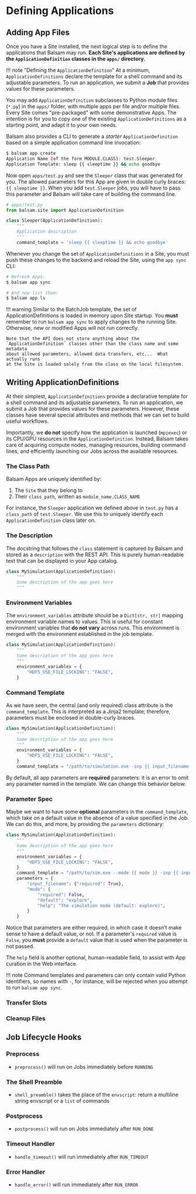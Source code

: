 # Defining Applications

## Adding App Files
Once you have a Site installed, the next logical step is to define the applications that Balsam may run.
**Each Site's applications are defined by the `ApplicationDefinition` classes in the `apps/` directory.**

!!! note "Defining the `ApplicationDefinition`"
    At a minimum, `ApplicationDefinitions` declare the template for a
    shell command and its adjustable parameters.  To run an application, we submit a
    **Job** that provides values for these parameters.

You may add `ApplicationDefinition` subclasses to Python module files (`*.py`)
in the `apps/` folder, with multiple apps per file and/or multiple files.  Every
Site comes "pre-packaged" with some demonstrative Apps. The intention is for you
to copy one of the existing `ApplicationDefinitions` as a starting point, and
adapt it to your own needs.

Balsam also provides a CLI to generate a *starter* `ApplicationDefinition` based on a 
simple application command line invocation:

```bash
$ balsam app create
Application Name (of the form MODULE.CLASS): test.Sleeper
Application Template: sleep {{ sleeptime }} && echo goodbye
```

Now open `apps/test.py` and see the `Sleeper` class that was generated for you.
The allowed parameters for this App are given in double curly braces: `{{
sleeptime }}`.  When you add `test.Sleeper` jobs, you will have to pass this
parameter and Balsam will take care of building the command line.

```python
# apps/test.py
from balsam.site import ApplicationDefinition

class Sleeper(ApplicationDefinition):
    """
    Application description
    """
    command_template = 'sleep {{ sleeptime }} && echo goodbye'
```

Whenever you change the set of `ApplicationDefinitions` in a Site, you must push these changes to 
the backend and reload the Site, using the `app sync` CLI:

```bash
# Refresh Apps:
$ balsam app sync

# And now list them:
$ balsam app ls
```

!!! warning
    Similar to the BatchJob template, the set of ApplicationDefinitions is
    loaded in memory upon Site startup.  You **must** remember to run `balsam
    app sync` to apply changes to the running Site.  Otherwise, new or modified 
    Apps will not run correctly.

    Note that the API does not store anything about the
    `ApplicationDefinition` classes other than the class name and some metadata
    about allowed parameters, allowed data transfers, etc...  What actually runs
    at the Site is loaded solely from the class on the local filesystem.

## Writing ApplicationDefinitions

At their simplest, `ApplicationDefinitions` provide a declarative template for a
shell command and its adjustable parameters.  To run an application, we submit a
Job that provides values for these parameters. However, these classes have
several special attributes and methods that we can set to build useful
workflows.

Importantly, we **do not** specify how the application is launched (`mpiexec`)
or its CPU/GPU resources in the `ApplicationDefinition`.  Instead, Balsam takes
care of acquiring compute nodes, managing resources, building command lines, and
efficiently launching our Jobs across the available resources.

### The Class Path

Balsam Apps are uniquely identified by:

1. The `Site` that they belong to
2. Their `class_path`, written as `module_name.CLASS_NAME` 

For instance, the `Sleeper` application we defined above in `test.py` has a `class_path` of `test.Sleeper`. We use this to uniquely identify each `ApplicationDefinition` class later on.

### The Description

The docstring that follows the `class` statement is captured by Balsam 
and stored as a `description` with the REST API.  This is purely
human-readable text that can be displayed in your App catalog.

```python
class MySimulation(ApplicationDefinition):
    """
    Some description of the app goes here
    """
```

### Environment Variables

The `environment_variables` attribute should be a `Dict[str, str]`
mapping environment variable names to values.  This is useful for
constant environment variables that **do not vary** across runs.
This environment is merged with the environment established in the job 
template.

```python hl_lines="5-7"
class MySimulation(ApplicationDefinition):
    """
    Some description of the app goes here
    """
    environment_variables = {
        "HDF5_USE_FILE_LOCKING": "FALSE",
    }
```

### Command Template
As we have seen, the central (and only required) class attribute is the `command_template`.  This is interpreted as a Jinja2 template; therefore,
parameters must be enclosed in double-curly braces.

```python hl_lines="8"
class MySimulation(ApplicationDefinition):
    """
    Some description of the app goes here
    """
    environment_variables = {
        "HDF5_USE_FILE_LOCKING": "FALSE",
    }
    command_template = "/path/to/simulation.exe -inp {{ input_filename }}"
```

By default, all app parameters are **required** parameters: it is an error
to omit any parameter named in the template.  We can change this behavior below.

### Parameter Spec

Maybe we want to have some **optional** parameters in the `command_template`,
which take on a default value in the absence of a value specified in the Job.
We can do this, and more, by providing the `parameters` dictionary:

```python hl_lines="9-16"
class MySimulation(ApplicationDefinition):
    """
    Some description of the app goes here
    """
    environment_variables = {
        "HDF5_USE_FILE_LOCKING": "FALSE",
    }
    command_template = "/path/to/sim.exe --mode {{ mode }} -inp {{ input_filename }}"
    parameters = {
        "input_filename": {"required": True},
        "mode": {
            "required": False, 
            "default": "explore", 
            "help": "The simulation mode (default: explore)",
        }
    }
```

Notice that parameters are either required, in which case it doesn't make
sense to have a default value, or not. If a parameter's `required` value is `False`, you **must** provide a `default` value that is used when the parameter is not passed.

The `help` field is another optional, human-readable field, to assist with
App curation in the Web interface.

!!! note
    Command templates and parameters can only contain valid Python identifiers, so names with `-`, for instance, will be rejected when you 
    attempt to run `balsam app sync`.

### Transfer Slots

### Cleanup Files

## Job Lifecycle Hooks

### Preprocess
- `preprocess()` will run on Jobs immediately before `RUNNING`

### The Shell Preamble
- `shell_preamble()` takes the place of the `envscript`: return a multiline string envscript or a `list` of commands

### Postprocess
- `postprocess()` will run on Jobs immediately after `RUN_DONE`

### Timeout Handler
- `handle_timeout()` will run immediately after `RUN_TIMEOUT`

### Error Handler
- `handle_error()` will run immediately after `RUN_ERROR`

